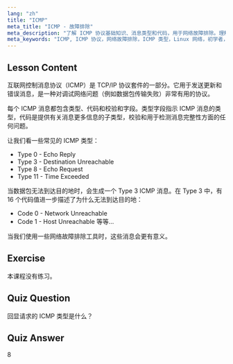 ```yaml
---
lang: "zh"
title: "ICMP"
meta_title: "ICMP - 故障排除"
meta_description: "了解 ICMP 协议基础知识、消息类型和代码，用于网络故障排除。理解 ICMP 如何工作以调试网络问题。"
meta_keywords: "ICMP, ICMP 协议，网络故障排除，ICMP 类型，Linux 网络，初学者，教程，指南"
---
```


## Lesson Content

互联网控制消息协议（ICMP）是 TCP/IP 协议套件的一部分。它用于发送更新和错误消息，是一种对调试网络问题（例如数据包传输失败）非常有用的协议。

每个 ICMP 消息都包含类型、代码和校验和字段。类型字段指示 ICMP 消息的类型，代码是提供有关消息更多信息的子类型，校验和用于检测消息完整性方面的任何问题。

让我们看一些常见的 ICMP 类型：

- Type 0 - Echo Reply
- Type 3 - Destination Unreachable
- Type 8 - Echo Request
- Type 11 - Time Exceeded

当数据包无法到达目的地时，会生成一个 Type 3 ICMP 消息。在 Type 3 中，有 16 个代码值进一步描述了为什么无法到达目的地：

- Code 0 - Network Unreachable
- Code 1 - Host Unreachable
  等等...

当我们使用一些网络故障排除工具时，这些消息会更有意义。

## Exercise

本课程没有练习。

## Quiz Question

回显请求的 ICMP 类型是什么？

## Quiz Answer

8
